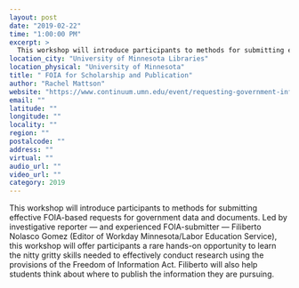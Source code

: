 ```yaml
---
layout: post
date: "2019-02-22"
time: "1:00:00 PM"
excerpt: >
  This workshop will introduce participants to methods for submitting effective FOIA-based requests for government data and documents. Led by ...
location_city: "University of Minnesota Libraries"
location_physical: "University of Minnesota"
title: " FOIA for Scholarship and Publication"
author: "Rachel Mattson"
website: "https://www.continuum.umn.edu/event/requesting-government-information-foia-for-scholarship-and-publication/"
email: ""
latitude: ""
longitude: ""
locality: ""
region: ""
postalcode: ""
address: ""
virtual: ""
audio_url: ""
video_url: ""
category: 2019
---
```


This workshop will introduce participants to methods for submitting effective FOIA-based requests for government data and documents. Led by investigative reporter — and experienced FOIA-submitter — Filiberto Nolasco Gomez (Editor of Workday Minnesota/Labor Education Service), this workshop will offer participants a rare hands-on opportunity to learn the nitty gritty skills needed to effectively conduct research using the provisions of the Freedom of Information Act. Filiberto will also help students think about where to publish the information they are pursuing.
